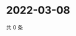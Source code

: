 # 2022-03-08

共 0 条

<!-- BEGIN WEIBO -->
<!-- 最后更新时间 Tue Mar 08 2022 11:15:36 GMT+0800 (China Standard Time) -->

<!-- END WEIBO -->
